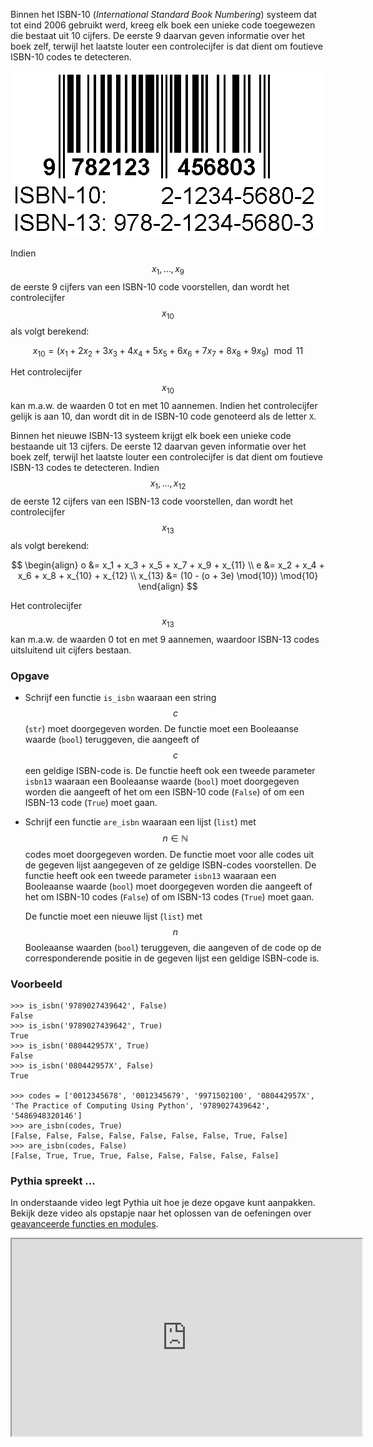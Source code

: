 Binnen het ISBN-10 (_International Standard Book Numbering_) systeem dat tot eind 2006 gebruikt werd, kreeg elk boek een unieke code toegewezen die bestaat uit 10 cijfers. De eerste 9 daarvan geven informatie over het boek zelf, terwijl het laatste louter een controlecijfer is dat dient om foutieve ISBN-10 codes te detecteren.

<div class="dodona-centered-group">
<img src="media/ISBN.gif" alt="IBSN">
</div>

Indien $$x_1, \ldots, x_9$$ de eerste 9 cijfers van een ISBN-10 code voorstellen, dan wordt het controlecijfer $$x_{10}$$ als volgt berekend:

$$
x_{10} = (x_1+ 2x_2+ 3x_3+ 4x_4+ 5x_5+ 6x_6+ 7x_7+ 8x_8+ 9x_9) \mod{11}
$$

Het controlecijfer $$x_{10}$$ kan m.a.w. de waarden 0 tot en met 10 aannemen. Indien het controlecijfer gelijk is aan 10, dan wordt dit in de ISBN-10 code genoteerd als de letter `X`.

Binnen het nieuwe ISBN-13 systeem krijgt elk boek een unieke code bestaande uit 13 cijfers. De eerste 12 daarvan geven informatie over het boek zelf, terwijl het laatste louter een controlecijfer is dat dient om foutieve ISBN-13 codes te detecteren. Indien $$x_1, \ldots, x_{12}$$ de eerste 12 cijfers van een ISBN-13 code voorstellen, dan wordt het controlecijfer $$x_{13}$$ als volgt berekend: 

$$
\begin{align}
 o &= x_1 + x_3 + x_5 + x_7 + x_9 + x_{11} \\
 e &= x_2 + x_4 + x_6 + x_8 + x_{10} + x_{12} \\
 x_{13} &= (10 - (o + 3e) \mod{10}) \mod{10}
\end{align}
$$

Het controlecijfer $$x_{13}$$ kan m.a.w. de waarden 0 tot en met 9 aannemen, waardoor ISBN-13 codes uitsluitend uit cijfers bestaan.

### Opgave

*   Schrijf een functie `is_isbn` waaraan een string $$c$$ (`str`) moet doorgegeven worden. De functie moet een Booleaanse waarde (`bool`) teruggeven, die aangeeft of $$c$$ een geldige ISBN-code is. De functie heeft ook een tweede parameter `isbn13` waaraan een Booleaanse waarde (`bool`) moet doorgegeven worden die aangeeft of het om een ISBN-10 code (`False`) of om een ISBN-13 code (`True`) moet gaan.

*   Schrijf een functie `are_isbn` waaraan een lijst (`list`) met $$n \in \mathbb{N}$$ codes moet doorgegeven worden. De functie moet voor alle codes uit de gegeven lijst aangegeven of ze geldige ISBN-codes voorstellen. De functie heeft ook een tweede parameter `isbn13` waaraan een Booleaanse waarde (`bool`) moet doorgegeven worden die aangeeft of het om ISBN-10 codes (`False`) of om ISBN-13 codes (`True`) moet gaan.

    De functie moet een nieuwe lijst (`list`) met $$n$$ Booleaanse waarden (`bool`) teruggeven, die aangeven of de code op de corresponderende positie in de gegeven lijst een geldige ISBN-code is.

### Voorbeeld

```pycon
>>> is_isbn('9789027439642', False)
False
>>> is_isbn('9789027439642', True)
True
>>> is_isbn('080442957X', True)
False
>>> is_isbn('080442957X', False)
True

>>> codes = ['0012345678', '0012345679', '9971502100', '080442957X', 'The Practice of Computing Using Python', '9789027439642', '5486948320146']
>>> are_isbn(codes, True)
[False, False, False, False, False, False, False, True, False]
>>> are_isbn(codes, False)
[False, True, True, True, False, False, False, False, False]
```

### Pythia spreekt …

In onderstaande video legt Pythia uit hoe je deze opgave kunt aanpakken. Bekijk deze video als opstapje naar het oplossen van de oefeningen over [geavanceerde functies en modules](https://dodona.ugent.be/nl/exercises/?filter=opgaven/reeks07).

<div class="dodona-centered-group"><iframe src="https://www.youtube.com/embed/KYkcbV66zNk" allow="autoplay; encrypted-media" allowfullscreen="" height="315" width="560"></iframe></div>
